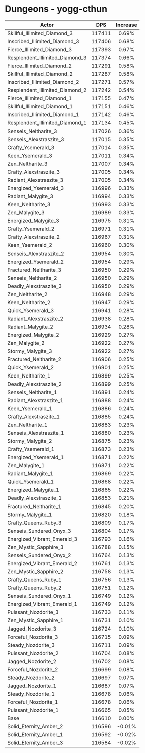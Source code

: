 # Dungeons - yogg-cthun
| Actor | DPS | Increase |
|---|:---:|:---:|
|Skillful_Illimited_Diamond_3|117411|0.69%|
|Inscribed_Illimited_Diamond_3|117406|0.68%|
|Fierce_Illimited_Diamond_3|117393|0.67%|
|Resplendent_Illimited_Diamond_3|117374|0.66%|
|Fierce_Illimited_Diamond_2|117291|0.58%|
|Skillful_Illimited_Diamond_2|117287|0.58%|
|Inscribed_Illimited_Diamond_2|117271|0.57%|
|Resplendent_Illimited_Diamond_2|117242|0.54%|
|Fierce_Illimited_Diamond_1|117155|0.47%|
|Skillful_Illimited_Diamond_1|117151|0.46%|
|Inscribed_Illimited_Diamond_1|117142|0.46%|
|Resplendent_Illimited_Diamond_1|117134|0.45%|
|Senseis_Neltharite_3|117026|0.36%|
|Senseis_Alexstraszite_3|117015|0.35%|
|Crafty_Ysemerald_3|117014|0.35%|
|Keen_Ysemerald_3|117011|0.34%|
|Zen_Neltharite_3|117007|0.34%|
|Crafty_Alexstraszite_3|117005|0.34%|
|Radiant_Alexstraszite_3|117005|0.34%|
|Energized_Ysemerald_3|116996|0.33%|
|Radiant_Malygite_3|116994|0.33%|
|Keen_Neltharite_3|116993|0.33%|
|Zen_Malygite_3|116989|0.33%|
|Energized_Malygite_3|116975|0.31%|
|Crafty_Ysemerald_2|116971|0.31%|
|Crafty_Alexstraszite_2|116967|0.31%|
|Keen_Ysemerald_2|116960|0.30%|
|Senseis_Alexstraszite_2|116954|0.30%|
|Energized_Ysemerald_2|116954|0.29%|
|Fractured_Neltharite_3|116950|0.29%|
|Senseis_Neltharite_2|116950|0.29%|
|Deadly_Alexstraszite_3|116950|0.29%|
|Zen_Neltharite_2|116948|0.29%|
|Keen_Neltharite_2|116947|0.29%|
|Quick_Ysemerald_3|116941|0.28%|
|Radiant_Alexstraszite_2|116938|0.28%|
|Radiant_Malygite_2|116934|0.28%|
|Energized_Malygite_2|116929|0.27%|
|Zen_Malygite_2|116922|0.27%|
|Stormy_Malygite_3|116922|0.27%|
|Fractured_Neltharite_2|116906|0.25%|
|Quick_Ysemerald_2|116901|0.25%|
|Keen_Neltharite_1|116899|0.25%|
|Deadly_Alexstraszite_2|116899|0.25%|
|Senseis_Neltharite_1|116891|0.24%|
|Radiant_Alexstraszite_1|116888|0.24%|
|Keen_Ysemerald_1|116886|0.24%|
|Crafty_Alexstraszite_1|116885|0.24%|
|Zen_Neltharite_1|116883|0.23%|
|Senseis_Alexstraszite_1|116880|0.23%|
|Stormy_Malygite_2|116875|0.23%|
|Crafty_Ysemerald_1|116873|0.23%|
|Energized_Ysemerald_1|116871|0.22%|
|Zen_Malygite_1|116871|0.22%|
|Radiant_Malygite_1|116869|0.22%|
|Quick_Ysemerald_1|116868|0.22%|
|Energized_Malygite_1|116865|0.22%|
|Deadly_Alexstraszite_1|116853|0.21%|
|Fractured_Neltharite_1|116845|0.20%|
|Stormy_Malygite_1|116820|0.18%|
|Crafty_Queens_Ruby_3|116809|0.17%|
|Senseis_Sundered_Onyx_3|116804|0.17%|
|Energized_Vibrant_Emerald_3|116793|0.16%|
|Zen_Mystic_Sapphire_3|116788|0.15%|
|Senseis_Sundered_Onyx_2|116764|0.13%|
|Energized_Vibrant_Emerald_2|116761|0.13%|
|Zen_Mystic_Sapphire_2|116758|0.13%|
|Crafty_Queens_Ruby_1|116756|0.13%|
|Crafty_Queens_Ruby_2|116751|0.12%|
|Senseis_Sundered_Onyx_1|116749|0.12%|
|Energized_Vibrant_Emerald_1|116749|0.12%|
|Puissant_Nozdorite_3|116733|0.11%|
|Zen_Mystic_Sapphire_1|116731|0.10%|
|Jagged_Nozdorite_3|116724|0.10%|
|Forceful_Nozdorite_3|116715|0.09%|
|Steady_Nozdorite_3|116711|0.09%|
|Puissant_Nozdorite_2|116704|0.08%|
|Jagged_Nozdorite_2|116702|0.08%|
|Forceful_Nozdorite_2|116699|0.08%|
|Steady_Nozdorite_2|116697|0.07%|
|Jagged_Nozdorite_1|116687|0.07%|
|Steady_Nozdorite_1|116678|0.06%|
|Forceful_Nozdorite_1|116678|0.06%|
|Puissant_Nozdorite_1|116665|0.05%|
|Base|116610|0.00%|
|Solid_Eternity_Amber_2|116596|-0.01%|
|Solid_Eternity_Amber_1|116592|-0.02%|
|Solid_Eternity_Amber_3|116584|-0.02%|
